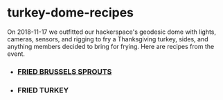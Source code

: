 # turkey-dome-recipes
On 2018-11-17 we outfitted our hackerspace's geodesic dome with lights, cameras, sensors, and rigging to fry a Thanksgiving turkey, sides, and anything members decided to bring for frying. Here are recipes from the event.

 * ### [FRIED BRUSSELS SPROUTS](recipes/fried-brussels-sprouts.md "fried brussels sprouts recipe")
 * ### FRIED TURKEY
